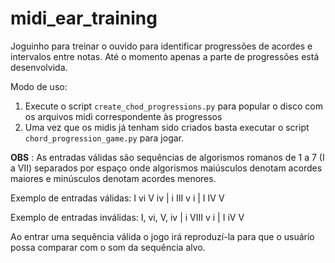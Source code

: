# midi_ear_training
Joguinho para treinar o ouvido para identificar progressões de acordes e intervalos entre notas.
Até o momento apenas a parte de progressões está desenvolvida.

Modo de uso:
1) Execute o script `create_chod_progressions.py` para popular o disco com os arquivos midi correspondente às progressos
2) Uma vez que os midis já tenham sido criados basta executar o script `chord_progression_game.py` para jogar.

**OBS** : As entradas válidas são sequências de algorismos romanos de 1 a 7 (I a VII) separados por espaço onde algorismos maiúsculos denotam acordes maiores e minúsculos denotam acordes menores.

Exemplo de entradas válidas: I vi V iv | i III v i | I IV V

Exemplo de entradas inválidas: I, vi, V, iv | i VIII v i | I iV V

Ao entrar uma sequência válida o jogo irá reproduzí-la para que o usuário possa comparar com o som da sequência alvo.
